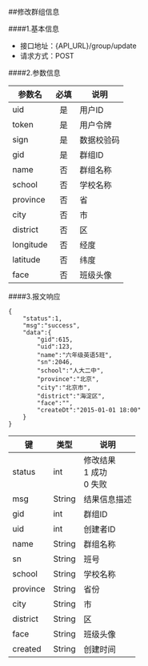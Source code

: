 ##修改群组信息

####1.基本信息
- 接口地址：{API_URL}/group/update 
- 请求方式：POST


####2.参数信息  

| 参数名    | 必填      | 说明      |
| -------   |:-------:  |--------   |
| uid       | 是        | 用户ID    |
| token     | 是        | 用户令牌  |
| sign      | 是        | 数据校验码|
| gid       | 是        | 群组ID|
| name      | 否        | 群组名称|
| school    | 否        | 学校名称|
| province  | 否        | 省|
| city      | 否        | 市|
| district  | 否        | 区|
| longitude | 否        | 经度|
| latitude  | 否        | 纬度|
| face      | 否        | 班级头像|

####3.报文响应

```
{
	"status":1,
	"msg":"success",
	"data":{
		"gid":615,
		"uid":123,
		"name":"六年级英语5班",
		"sn":2046,
		"school":"人大二中",
		"province":"北京",
		"city":"北京市",
		"district":"海淀区",
		"face":"",
		"createDt":"2015-01-01 18:00"
	}
}
```

|键      |类型  |说明  |
|--------|------|------|
|status  |int   |修改结果<br>1 成功<br>0 失败|
|msg     |String|结果信息描述|
|gid     |int   |群组ID|
|uid     |int   |创建者ID|
|name    |String|群组名称|
|sn      |String|班号    |
|school  |String|学校名称|
|province|String|省份    |
|city    |String|市    |
|district|String|区    |
|face    |String|班级头像|
|created |String|创建时间|
